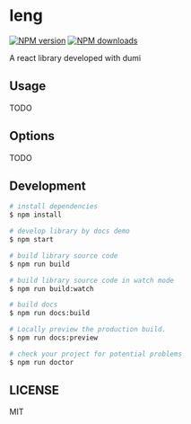 # leng

[![NPM version](https://img.shields.io/npm/v/leng.svg?style=flat)](https://npmjs.org/package/leng)
[![NPM downloads](http://img.shields.io/npm/dm/leng.svg?style=flat)](https://npmjs.org/package/leng)

A react library developed with dumi

## Usage

TODO

## Options

TODO

## Development

```bash
# install dependencies
$ npm install

# develop library by docs demo
$ npm start

# build library source code
$ npm run build

# build library source code in watch mode
$ npm run build:watch

# build docs
$ npm run docs:build

# Locally preview the production build.
$ npm run docs:preview

# check your project for potential problems
$ npm run doctor
```

## LICENSE

MIT
